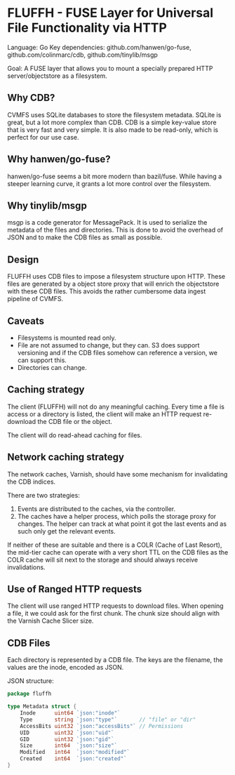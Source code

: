 # FLUFFH - FUSE Layer for Universal File Functionality via HTTP

Language: Go
Key dependencies: github.com/hanwen/go-fuse, github.com/colinmarc/cdb, github.com/tinylib/msgp

Goal: A FUSE layer that allows you to mount a specially prepared HTTP server/objectstore as a filesystem.

## Why CDB?

CVMFS uses SQLite databases to store the filesystem metadata. SQLite is great, but a lot more complex than CDB. CDB is
a simple key-value store that is very fast and very simple. It is also made to be read-only, which is perfect for our
use case.

## Why hanwen/go-fuse?

hanwen/go-fuse seems a bit more modern than bazil/fuse. While having a steeper learning curve, it grants a lot more
control over the filesystem.

## Why tinylib/msgp

msgp is a code generator for MessagePack. It is used to serialize the metadata of the files and directories. This is
done to avoid the overhead of JSON and to make the CDB files as small as possible.

## Design

FLUFFH uses CDB files to impose a filesystem structure upon HTTP. These files are generated by a object store
proxy that will enrich the objectstore with these CDB files. This avoids the rather
cumbersome data ingest pipeline of CVMFS.

## Caveats

* Filesystems is mounted read only.
* File are not assumed to change, but they can. S3 does support versioning and if the CDB files somehow can reference a
  version, we can support this.
* Directories can change.

## Caching strategy

The client (FLUFFH) will not do any meaningful caching. Every time a file is access or a directory is listed, the client
will make an HTTP request re-download the CDB file or the object.

The client will do read-ahead caching for files.

## Network caching strategy

The network caches, Varnish, should have some mechanism for invalidating the CDB indices.

There are two strategies:

1. Events are distributed to the caches, via the controller.
2. The caches have a helper process, which polls the storage proxy for changes. The helper can track at what point it
   got the last events and as such only get the relevant events.

If neither of these are suitable and there is a COLR (Cache of Last Resort), the mid-tier cache can operate with a
very short TTL on the CDB files as the COLR cache will sit next to the storage and should always receive invalidations.

## Use of Ranged HTTP requests

The client will use ranged HTTP requests to download files. When opening a file, it we could ask for the first chunk.
The chunk size should align with the Varnish Cache Slicer size.

## CDB Files

Each directory is represented by a CDB file. The keys are the filename, the values are the inode, encoded as JSON.

JSON structure:

```go 
package fluffh

type Metadata struct {
	Inode      uint64 `json:"inode"`
	Type       string `json:"type"`       // "file" or "dir"
	AccessBits uint32 `json:"accessBits"` // Permissions
	UID        uint32 `json:"uid"`
	GID        uint32 `json:"gid"`
	Size       int64  `json:"size"`
	Modified   int64  `json:"modified"`
	Created    int64  `json:"created"`
}

```